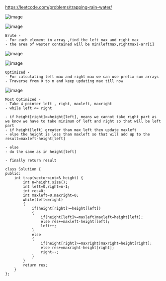 https://leetcode.com/problems/trapping-rain-water/



![image](https://user-images.githubusercontent.com/53824950/163769157-4803c7a7-2da7-4ebe-8893-59d1e83cfb7e.png)

![image](https://user-images.githubusercontent.com/53824950/163769340-dfad77f7-733e-4622-a876-046ec881e783.png)

```
Brute -
- For each element in array ,find the left max and right max 
- the area of waster contained will be min(leftmax,rightmax)-arr[i]
```

![image](https://user-images.githubusercontent.com/53824950/163769870-e79de245-40b6-4d85-80ef-1390c16ce7a9.png)

![image](https://user-images.githubusercontent.com/53824950/163769981-2b8bfac2-9f1e-4554-aaf6-07a044b64514.png)

```
Optimized - 
- For calculating left max and right max we can use prefix sum arrays
- Traverse from 0 to n and keep updating max till now
```

![image](https://user-images.githubusercontent.com/53824950/163771118-aa5212d8-1721-4721-be0d-2662d4f2048d.png)

```
Most Optimized - 
- Take 4 pointer left , right, maxleft, maxright
- while left <= right

- if height[right]>=height[left], means we cannot take right part as we know we have to take minimum of left and right so that will be left part
- if height[left] greater than max left then update maxleft
- else the height is less than maxleft so that will add up to the result=maxleft-height[left]

- else 
- do the same as in height[left]

- finally return result
```
```
class Solution {
public:
    int trap(vector<int>& height) {
        int n=height.size();
        int left=0,right=n-1;
        int res=0;
        int maxleft=0,maxright=0;
        while(left<=right)
        {
            if(height[right]>=height[left])
            {
                if(height[left]>=maxleft)maxleft=height[left];
                else res+=maxleft-height[left];
                left++;
            }
            else
            {
                if(height[right]>=maxright)maxright=height[right];
                else res+=maxright-height[right];
                right--;
            }
        }
        return res;
    }
};
```
